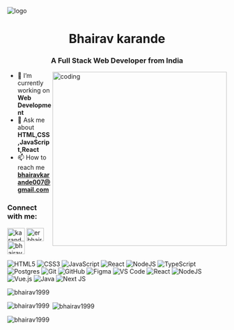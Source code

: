 
![logo](https://repository-images.githubusercontent.com/280644628/3343df80-c90f-11ea-8f9c-4d5f3ad36cb2)
<h1 align="center">Bhairav karande</h1>
<h3 align="center">A Full Stack Web Developer from India</h3>
<img
  src="https://camo.githubusercontent.com/cae12fddd9d6982901d82580bdf321d81fb299141098ca1c2d4891870827bf17/68747470733a2f2f6d69726f2e6d656469756d2e636f6d2f6d61782f313336302f302a37513379765349765f7430696f4a2d5a2e676966"
  alt="coding"
  align="right"
  width="400px"
/>

- 🔭 I’m currently working on **Web Development** 
- 💬 Ask me about **HTML,CSS,JavaScript,React** 
- 📫 How to reach me **bhairavkarande007@gmail.com**

<h3 align="left">Connect with me:</h3>
<p align="left">
  <a href="https://twitter.com/karandebhairav" target="blank"
    ><img
      align="center"
      src="https://raw.githubusercontent.com/rahuldkjain/github-profile-readme-generator/master/src/images/icons/Social/twitter.svg"
      alt="karandebhairav"
      height="30"
      width="40"
  /></a>
  <a href="https://fb.com/er bhairav karande" target="blank"
    ><img
      align="center"
      src="https://raw.githubusercontent.com/rahuldkjain/github-profile-readme-generator/master/src/images/icons/Social/facebook.svg"
      alt="er bhairav karande"
      height="30"
      width="40"
  /></a>
  <a href="https://instagram.com/bhairav_karande_003" target="blank"
    ><img
      align="center"
      src="https://raw.githubusercontent.com/rahuldkjain/github-profile-readme-generator/master/src/images/icons/Social/instagram.svg"
      alt="bhairav_karande_003"
      height="30"
      width="40"
  /></a>
</p>



![HTML5](https://img.shields.io/badge/html5-%23E34F26.svg?style=for-the-badge&logo=html5&logoColor=white)
![CSS3](https://img.shields.io/badge/css3-%231572B6.svg?style=for-the-badge&logo=css3&logoColor=white)
![JavaScript](https://img.shields.io/badge/javascript-%23323330.svg?style=for-the-badge&logo=javascript&logoColor=%23F7DF1E)
![React](https://img.shields.io/badge/react-%2320232a.svg?style=for-the-badge&logo=react&logoColor=%2361DAFB)
![NodeJS](https://img.shields.io/badge/node.js-6DA55F?style=for-the-badge&logo=node.js&logoColor=white)
![TypeScript](https://img.shields.io/badge/typescript-%23007ACC.svg?style=for-the-badge&logo=typescript&logoColor=white)
![Postgres](https://img.shields.io/badge/postgres-%23316192.svg?style=for-the-badge&logo=postgresql&logoColor=white)
![Git](https://img.shields.io/badge/git-%23F05033.svg?style=for-the-badge&logo=git&logoColor=white)
![GitHub](https://img.shields.io/badge/github-%23121011.svg?style=for-the-badge&logo=github&logoColor=white)
![Figma](https://img.shields.io/badge/figma-%23F24E1E.svg?style=for-the-badge&logo=figma&logoColor=white)
![VS Code](https://img.shields.io/badge/VS%20Code-0078d7.svg?style=for-the-badge&logo=visual-studio-code&logoColor=white)
![React](https://img.shields.io/badge/react-%2320232a.svg?style=for-the-badge&logo=react&logoColor=%2361DAFB)
![NodeJS](https://img.shields.io/badge/node.js-6DA55F?style=for-the-badge&logo=node.js&logoColor=white)
![Vue.js](https://img.shields.io/badge/vuejs-%2335495e.svg?style=for-the-badge&logo=vuedotjs&logoColor=%234FC08D)
![Java](https://img.shields.io/badge/java-%23ED8B00.svg?style=for-the-badge&logo=openjdk&logoColor=white)
![Next JS](https://img.shields.io/badge/Next-black?style=for-the-badge&logo=next.js&logoColor=white)

<!--  -->


<p align="left">
  <img
    src="https://komarev.com/ghpvc/?username=bhairav1999&label=Profile%20views&color=0e75b6&style=flat"
    alt="bhairav1999"
  />
</p>

<p>
  <img
    align="left"
    src="https://github-readme-stats.vercel.app/api/top-langs?username=bhairav1999&show_icons=true&locale=en&layout=compact"
    alt="bhairav1999"
  />
</p>

<p>
  &nbsp;<img
    align="center"
    src="https://github-readme-stats.vercel.app/api?username=bhairav1999&show_icons=true&locale=en"
    alt="bhairav1999"
  />
</p>

<p>
  <img
    align="center"
    src="https://github-readme-streak-stats.herokuapp.com/?user=bhairav1999&"
    alt="bhairav1999"
  />
</p>

<!-- 











 -->
